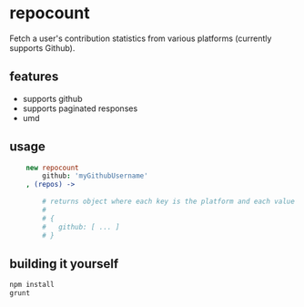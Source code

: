repocount
=========

Fetch a user's contribution statistics from various platforms (currently supports Github).

## features

- supports github
- supports paginated responses
- umd

## usage

```coffee
	new repocount
		github: 'myGithubUsername'
	, (repos) ->
		
		# returns object where each key is the platform and each value is an array of contributions, like so:
		#
		# {
		# 	github: [ ... ] 
		# }
```

## building it yourself

```bash
npm install
grunt
```